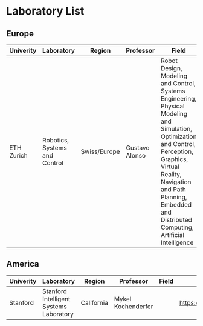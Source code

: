 # Laboratory List

## Europe

|Univerity|Laboratory|Region|Professor|Field|Web|
|---|---|---|---|---|---|
|ETH Zurich|Robotics, Systems and Control|Swiss/Europe|Gustavo Alonso|Robot Design, Modeling and Control, Systems Engineering, Physical Modeling and Simulation, Optimization and Control, Perception, Graphics, Virtual Reality, Navigation and Path Planning, Embedded and Distributed Computing, Artificial Intelligence|https://master-robotics.ethz.ch/|

## America

|Univerity|Laboratory|Region|Professor|Field|Web|
|---|---|---|---|---|---|
|Stanford|Stanford Intelligent Systems Laboratory|California|Mykel Kochenderfer||https://sisl.stanford.edu/|